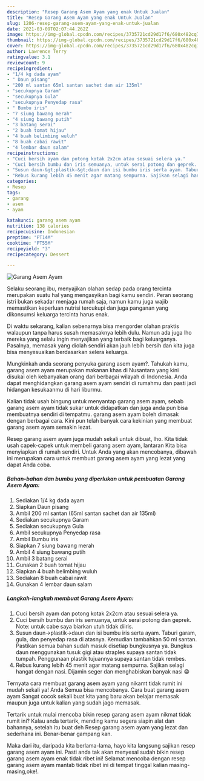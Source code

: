```yaml
---
description: "Resep Garang Asem Ayam yang enak Untuk Jualan"
title: "Resep Garang Asem Ayam yang enak Untuk Jualan"
slug: 1206-resep-garang-asem-ayam-yang-enak-untuk-jualan
date: 2021-03-09T02:07:44.262Z
image: https://img-global.cpcdn.com/recipes/3735721cd29d17f6/680x482cq70/garang-asem-ayam-foto-resep-utama.jpg
thumbnail: https://img-global.cpcdn.com/recipes/3735721cd29d17f6/680x482cq70/garang-asem-ayam-foto-resep-utama.jpg
cover: https://img-global.cpcdn.com/recipes/3735721cd29d17f6/680x482cq70/garang-asem-ayam-foto-resep-utama.jpg
author: Lawrence Terry
ratingvalue: 3.1
reviewcount: 9
recipeingredient:
- "1/4 kg dada ayam"
- " Daun pisang"
- "200 ml santan 65ml santan sachet dan air 135ml"
- "secukupnya Garam"
- "secukupnya Gula"
- "secukupnya Penyedap rasa"
- " Bumbu iris"
- "7 siung bawang merah"
- "4 siung bawang putih"
- "3 batang serai"
- "2 buah tomat hijau"
- "4 buah belimbing wuluh"
- "8 buah cabai rawit"
- "4 lembar daun salam"
recipeinstructions:
- "Cuci bersih ayam dan potong kotak 2x2cm atau sesuai selera ya."
- "Cuci bersih bumbu dan iris semuanya, untuk serai potong dan geprek. Note: untuk cabe saya biarkan utuh tidak diiris."
- "Susun daun-&gt;plastik-&gt;daun dan isi bumbu iris serta ayam. Taburi garam, gula, dan penyedap rasa di atasnya. Kemudian tambahkan 50 ml santan. Pastikan semua bahan sudah masuk disetiap bungkusnya ya. Bungkus daun menggunakan tusuk gigi atau straples supaya santan tidak tumpah. Penggunaan plastik tujuannya supaya santan tidak rembes."
- "Rebus kurang lebih 45 menit agar matang sempurna. Sajikan selagi hangat dengan nasi. Dijamin seger dan menghabiskan banyak nasi 😁"
categories:
- Resep
tags:
- garang
- asem
- ayam

katakunci: garang asem ayam 
nutrition: 138 calories
recipecuisine: Indonesian
preptime: "PT14M"
cooktime: "PT55M"
recipeyield: "3"
recipecategory: Dessert

---
```



![Garang Asem Ayam](https://img-global.cpcdn.com/recipes/3735721cd29d17f6/680x482cq70/garang-asem-ayam-foto-resep-utama.jpg)

Selaku seorang ibu, menyajikan olahan sedap pada orang tercinta merupakan suatu hal yang mengasyikan bagi kamu sendiri. Peran seorang istri bukan sekadar menjaga rumah saja, namun kamu juga wajib memastikan keperluan nutrisi tercukupi dan juga panganan yang dikonsumsi keluarga tercinta harus enak.

Di waktu  sekarang, kalian sebenarnya bisa mengorder olahan praktis walaupun tanpa harus susah memasaknya lebih dulu. Namun ada juga lho mereka yang selalu ingin menyajikan yang terbaik bagi keluarganya. Pasalnya, memasak yang diolah sendiri akan jauh lebih bersih dan kita juga bisa menyesuaikan berdasarkan selera keluarga. 



Mungkinkah anda seorang penyuka garang asem ayam?. Tahukah kamu, garang asem ayam merupakan makanan khas di Nusantara yang kini disukai oleh kebanyakan orang dari berbagai wilayah di Indonesia. Anda dapat menghidangkan garang asem ayam sendiri di rumahmu dan pasti jadi hidangan kesukaanmu di hari liburmu.

Kalian tidak usah bingung untuk menyantap garang asem ayam, sebab garang asem ayam tidak sukar untuk didapatkan dan juga anda pun bisa membuatnya sendiri di tempatmu. garang asem ayam boleh dimasak dengan berbagai cara. Kini pun telah banyak cara kekinian yang membuat garang asem ayam semakin lezat.

Resep garang asem ayam juga mudah sekali untuk dibuat, lho. Kita tidak usah capek-capek untuk membeli garang asem ayam, lantaran Kita bisa menyiapkan di rumah sendiri. Untuk Anda yang akan mencobanya, dibawah ini merupakan cara untuk membuat garang asem ayam yang lezat yang dapat Anda coba.

<!--inarticleads1-->

##### Bahan-bahan dan bumbu yang diperlukan untuk pembuatan Garang Asem Ayam:

1. Sediakan 1/4 kg dada ayam
1. Siapkan  Daun pisang
1. Ambil 200 ml santan (65ml santan sachet dan air 135ml)
1. Sediakan secukupnya Garam
1. Sediakan secukupnya Gula
1. Ambil secukupnya Penyedap rasa
1. Ambil  Bumbu iris
1. Siapkan 7 siung bawang merah
1. Ambil 4 siung bawang putih
1. Ambil 3 batang serai
1. Gunakan 2 buah tomat hijau
1. Siapkan 4 buah belimbing wuluh
1. Sediakan 8 buah cabai rawit
1. Gunakan 4 lembar daun salam




<!--inarticleads2-->

##### Langkah-langkah membuat Garang Asem Ayam:

1. Cuci bersih ayam dan potong kotak 2x2cm atau sesuai selera ya.
1. Cuci bersih bumbu dan iris semuanya, untuk serai potong dan geprek. Note: untuk cabe saya biarkan utuh tidak diiris.
1. Susun daun-&gt;plastik-&gt;daun dan isi bumbu iris serta ayam. Taburi garam, gula, dan penyedap rasa di atasnya. Kemudian tambahkan 50 ml santan. Pastikan semua bahan sudah masuk disetiap bungkusnya ya. Bungkus daun menggunakan tusuk gigi atau straples supaya santan tidak tumpah. Penggunaan plastik tujuannya supaya santan tidak rembes.
1. Rebus kurang lebih 45 menit agar matang sempurna. Sajikan selagi hangat dengan nasi. Dijamin seger dan menghabiskan banyak nasi 😁




Ternyata cara membuat garang asem ayam yang nikamt tidak rumit ini mudah sekali ya! Anda Semua bisa mencobanya. Cara buat garang asem ayam Sangat cocok sekali buat kita yang baru akan belajar memasak maupun juga untuk kalian yang sudah jago memasak.

Tertarik untuk mulai mencoba bikin resep garang asem ayam nikmat tidak rumit ini? Kalau anda tertarik, mending kamu segera siapin alat dan bahannya, setelah itu buat deh Resep garang asem ayam yang lezat dan sederhana ini. Benar-benar gampang kan. 

Maka dari itu, daripada kita berlama-lama, hayo kita langsung sajikan resep garang asem ayam ini. Pasti anda tak akan menyesal sudah bikin resep garang asem ayam enak tidak ribet ini! Selamat mencoba dengan resep garang asem ayam mantab tidak ribet ini di tempat tinggal kalian masing-masing,oke!.

